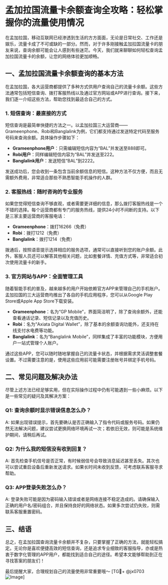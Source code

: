 # 孟加拉国流量卡余额查询全攻略：轻松掌握你的流量使用情况

在孟加拉国，移动互联网已经渗透到生活的方方面面，无论是日常社交、工作还是娱乐，流量卡成了不可或缺的一部分。然而，对于许多刚接触孟加拉国流量卡的朋友来说，查询余额可能会让人感到有些迷茫。今天，我们就来聊聊如何轻松查询孟加拉国流量卡的余额，让您的网络体验更加顺畅。

## 一、孟加拉国流量卡余额查询的基本方法

在孟加拉国，各大运营商都提供了多种方式供用户查询自己的流量卡余额。这些方法通常包括短信查询、拨打客服热线以及通过官方网站或APP进行查询。接下来，我们逐一介绍这些方法，帮助您找到最适合自己的方式。

### 1. 短信查询：最直接的方式

短信查询是最简单快捷的方法之一。以孟加拉国三大运营商——Grameenphone、Robi和Banglalink为例，它们都支持通过发送特定代码至服务号码来查询余额。具体操作步骤如下：

- **Grameenphone用户**：只需编辑短信内容为“BAL”并发送至888即可。
- **Robi用户**：同样编辑短信内容为“BAL”并发送至222。
- **Banglalink用户**：发送短信“BAL”到2222。

发送成功后，您会收到一条包含当前余额信息的短信。这种方法不仅方便，而且无需额外费用，非常适合那些不熟悉智能手机操作的人群。

### 2. 客服热线：随时咨询的专业服务

如果您觉得短信查询不够直观，或者需要更详细的信息，那么拨打客服热线是一个不错的选择。每个运营商都有专门的服务热线，提供24小时不间断的支持。以下是三家主要运营商的客服电话：

- **Grameenphone**：拨打16266（免费）
- **Robi**：拨打1212（免费）
- **Banglalink**：拨打1214（免费）

拨通后，按照语音提示选择相应的服务选项，通常可以直接听到您的账户余额。此外，客服人员还可以解答其他相关问题，比如套餐详情、充值方式等，非常适合初次使用流量卡的新手。

### 3. 官方网站与APP：全面管理工具

随着智能手机的普及，越来越多的用户开始依赖官方APP来管理自己的手机账户。孟加拉国的三大运营商均推出了各自的手机应用程序，您可以从Google Play Store或Apple App Store下载安装。

- **Grameenphone**：名为“GP Mobile”，界面简洁明了，除了查询余额外，还能查看通话记录、短信记录以及充值历史。
- **Robi**：名为“Axiata Digital Wallet”，除了基本的余额查询功能外，还支持在线支付水电费等功能。
- **Banglalink**：名为“Banglalink Mobile”，同样集成了丰富的功能模块，方便用户一站式管理个人账户。

通过这些APP，您可以随时随地掌握自己的流量卡状态，并根据需求灵活调整套餐设置。不过需要注意的是，使用这些应用前可能需要注册账号并绑定手机号码。

## 二、常见问题及解决办法

尽管上述方法已经足够实用，但在实际操作过程中仍有可能遇到一些小麻烦。以下是一些常见的疑问及其解决方案：

### Q1: 查询余额时显示错误信息怎么办？
A: 如果出现错误提示，首先要确认是否正确输入了指令代码或服务号码。如果仍然无法解决问题，建议尝试更换网络环境再试一次；若依旧无效，则可能是系统维护期间，请稍后再试。

### Q2: 为什么我的短信没有收到回复？
A: 首先检查手机信号是否正常，有时候弱信号会导致消息延迟甚至丢失。其次也可以尝试重启设备后重新发送请求。如果长时间未收到反馈，可考虑联系客服寻求帮助。

### Q3: APP登录失败怎么办？
A: 登录失败可能是因为密码输入错误或者是网络连接不稳定造成的。请确保输入正确的用户名/密码组合，并且保持良好的网络状态。如果多次尝试仍失败，则需联系客服重置密码。

## 三、结语

总之，在孟加拉国查询流量卡余额并不复杂，只要掌握了正确的方法，就能轻松搞定。无论你是喜欢便捷高效的短信查询，还是追求专业细致的客服指导，亦或是热衷于数字化管理的APP用户，都能找到适合自己的途径。希望本文能够帮助到正在寻找答案的朋友们！

最后提醒大家，合理规划自己的流量使用非常重要哦～ [TG💪+ @jx0703 ![Image](https://github.com/user-attachments/assets/dbca1d08-cadb-493c-b0ec-ad6f7a83f270)]